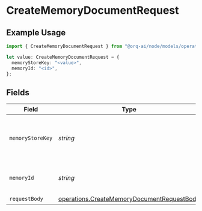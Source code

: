# CreateMemoryDocumentRequest

## Example Usage

```typescript
import { CreateMemoryDocumentRequest } from "@orq-ai/node/models/operations";

let value: CreateMemoryDocumentRequest = {
  memoryStoreKey: "<value>",
  memoryId: "<id>",
};
```

## Fields

| Field                                                                                                    | Type                                                                                                     | Required                                                                                                 | Description                                                                                              |
| -------------------------------------------------------------------------------------------------------- | -------------------------------------------------------------------------------------------------------- | -------------------------------------------------------------------------------------------------------- | -------------------------------------------------------------------------------------------------------- |
| `memoryStoreKey`                                                                                         | *string*                                                                                                 | :heavy_check_mark:                                                                                       | The unique key identifier of the memory store                                                            |
| `memoryId`                                                                                               | *string*                                                                                                 | :heavy_check_mark:                                                                                       | The unique identifier of the memory                                                                      |
| `requestBody`                                                                                            | [operations.CreateMemoryDocumentRequestBody](../../models/operations/creatememorydocumentrequestbody.md) | :heavy_minus_sign:                                                                                       | N/A                                                                                                      |